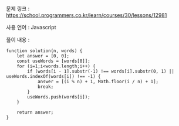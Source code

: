 문제 링크 : https://school.programmers.co.kr/learn/courses/30/lessons/12981

사용 언어 : Javascript

풀이 내용 :

```
function solution(n, words) {
    let answer = [0, 0];
    const useWords = [words[0]];
    for (i=1;i<words.length;i++) {
        if (words[i - 1].substr(-1) !== words[i].substr(0, 1) || useWords.indexOf(words[i]) !== -1) {
            answer = [(i % n) + 1, Math.floor(i / n) + 1];
            break;
        }
        useWords.push(words[i]);
    }

    return answer;
}
```
